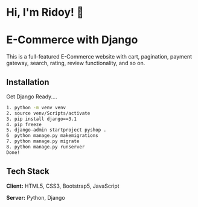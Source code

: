 
# Hi, I'm Ridoy! 👋


# E-Commerce with Django 

This is a full-featured E-Commerce website with cart, pagination, payment gateway, search, rating, review functionality, and so on.


## Installation

  Get Django Ready....

```bash
1. python -m venv venv
2. source venv/Scripts/activate
3. pip install django==3.1
4. pip freeze
5. django-admin startproject pyshop .     
6  python manage.py makemigrations
7. python manage.py migrate
8. python manage.py runserver
Done!

```
    
## Tech Stack

**Client:** HTML5, CSS3, Bootstrap5, JavaScript

**Server:** Python, Django 

